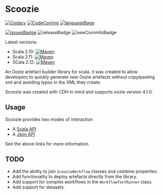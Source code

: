 # Scoozie

[![Codacy][codacyImg2]][codacyLink]  [![CodeCovImg]][CodCovLink]  [![languageBage]][languageLink] 

[![issuesBadge]][issuesLink] ![releaseBadge] ![newCommitsBadge]

Latest versions: 




* Scala 2.10:  [![Maven][210mavenImg]][mavenLink]
* Scala 2.11:  [![Maven][211mavenImg]][mavenLink]
* SCala 2.12:  [![Maven][212mavenImg]][mavenLink]

An Oozie artefact builder library for scala.  it was created to allow developers  to quickly generate new Oozie artefacts without copy/pasting xml and avoiding typos in the XML they create.

Scoozie was created with CDH in mind and supports oozie version 4.1.0.


## Usage 
Scoozie provides two modes of interaction

* A [Scala API](./ScalaAPI.md)
* A [Json API](HoconAPI.md)

See the above links for more information.

## TODO

* Add the ability to join `ScoozieWorkflow` classes and combine properties.
* Add functionality to deploy artefacts directly from the library.
* Add support for complex workflows in the `WorkflowTestRunner` class.
* Add support for datasets.

[languageBage]: https://img.shields.io/github/languages/top/simonjpegg/scoozie.svg?style=flat
[languageLink]: https://www.scala-lang.org/

[issuesBadge]: https://img.shields.io/github/issues/simonjpegg/scoozie.svg?style=flat
[issuesLink]: https://github.com/SimonJPegg/scoozie/issues

[licenseImg]: https://img.shields.io/badge/Licence-Apache%202.0-blue.svg
[licenseLink]: ./LICENSE

[codacyImg]: https://img.shields.io/codacy/grade/fdf40afa99a342b093836bfa22871c2d.svg?style=flat
[codacyImg2]: https://api.codacy.com/project/badge/grade/fdf40afa99a342b093836bfa22871c2d
[codacyLink]: https://app.codacy.com/project/SimonJPegg/scoozie/dashboard

[210mavenImg]: https://maven-badges.herokuapp.com/maven-central/org.antipathy/scoozie_2.10/badge.svg
[211mavenImg]: https://maven-badges.herokuapp.com/maven-central/org.antipathy/scoozie_2.11/badge.svg
[212mavenImg]: https://maven-badges.herokuapp.com/maven-central/org.antipathy/scoozie_2.12/badge.svg
[mavenLink]: https://search.maven.org/search?q=scoozie

[CodeCovImg]: https://api.codacy.com/project/badge/Coverage/4c627c7c58834629a0d737db4097a1b0
[CodCovLink]: https://www.codacy.com?utm_source=github.com&utm_medium=referral&utm_content=SimonJPegg/scoozie&utm_campaign=Badge_Coverage

[releaseBadge]: https://img.shields.io/github/release/simonjpegg/scoozie.svg?style=flat
[newCommitsBadge]: https://img.shields.io/github/commits-since/simonjpegg/scoozie/latest.svg?style=flat
